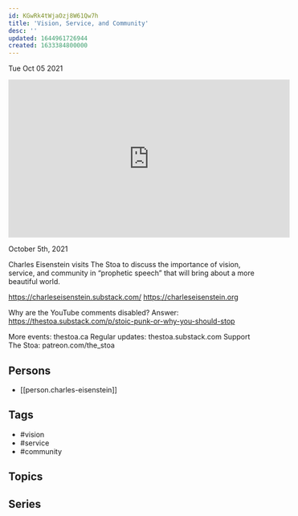 ```yaml
---
id: KGwRk4tWjaOzj8W61Qw7h
title: 'Vision, Service, and Community'
desc: ''
updated: 1644961726944
created: 1633384800000
---
```





Tue Oct 05 2021

<iframe width="560" height="315" src="https://www.youtube.com/embed/dmhIhfXm4DY" title="Vision, Service, and Community w/ Charles Eisenstein" frameborder="0" allow="accelerometer; autoplay; clipboard-write; encrypted-media; gyroscope; picture-in-picture" allowfullscreen ></iframe>

October 5th, 2021

Charles Eisenstein visits The Stoa to discuss the importance of vision, service, and community in “prophetic speech” that will bring about a more beautiful world.

https://charleseisenstein.substack.com/
https://charleseisenstein.org

Why are the YouTube comments disabled? Answer: https://thestoa.substack.com/p/stoic-punk-or-why-you-should-stop

More events: thestoa.ca 
Regular updates: thestoa.substack.com 
Support The Stoa: patreon.com/the_stoa

## Persons

- [[person.charles-eisenstein]]

## Tags

- #vision
- #service
- #community

## Topics



## Series




